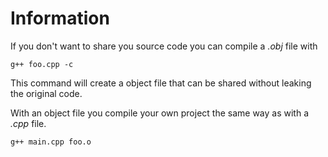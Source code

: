# Information

If you don't want to share you source code you can compile a *.obj* file with

```
g++ foo.cpp -c
```

This command will create a object file that can be shared without leaking the original code.

With an object file you compile your own project the same way as with a *.cpp* file.

```
g++ main.cpp foo.o
```
